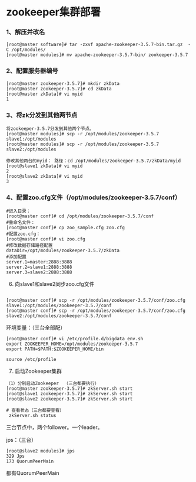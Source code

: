 #  zookeeper集群部署

### 1、解压并改名

```shell
[root@master software]# tar -zxvf apache-zookeeper-3.5.7-bin.tar.gz  -C /opt/modules/
[root@master modules]# mv apache-zookeeper-3.5.7-bin/ zookeeper-3.5.7
```

### 2、配置服务器编号

```shell
[root@master zookeeper-3.5.7]# mkdir zkData
[root@master zookeeper-3.5.7]# cd zkData
[root@master zkData]# vi myid
1
```

### 3、将zk分发到其他两节点

```
将zookeeper-3.5.7分发到其他两个节点。
[root@master modules]# scp -r /opt/modules/zookeeper-3.5.7 slave1:/opt/modules
[root@master modules]# scp -r /opt/modules/zookeeper-3.5.7 slave2:/opt/modules

修改其他两台的myid： 路径：cd /opt/modules/zookeeper-3.5.7/zkData/myid
[root@slave1 zkData]# vi myid
2
[root@slave2 zkData]# vi myid
3

```

### 4、配置zoo.cfg文件（/opt/modules/zookeeper-3.5.7/conf）

```
#进入目录：
[root@master conf]# cd /opt/modules/zookeeper-3.5.7/conf
#重命名文件：
[root@master conf]# cp zoo_sample.cfg zoo.cfg
#配置zoo.cfg：
[root@master conf]# vi zoo.cfg
#修改数据存储路径配置
dataDir=/opt/modules/zookeeper-3.5.7/zkData
#添加配置
server.1=master:2888:3888
server.2=slave1:2888:3888
server.3=slave2:2888:3888
```

6. 向slave1和slave2同步zoo.cfg文件

```shell

[root@master conf]# scp -r /opt/modules/zookeeper-3.5.7/conf/zoo.cfg slave1:/opt/modules/zookeeper-3.5.7/conf
[root@master conf]# scp -r /opt/modules/zookeeper-3.5.7/conf/zoo.cfg slave2:/opt/modules/zookeeper-3.5.7/conf
```



环境变量：（三台全部配）

```
[root@master conf]# vi /etc/profile.d/bigdata_env.sh
export ZOOKEEPER_HOME=/opt/modules/zookeeper-3.5.7
export PATH=$PATH:$ZOOKEEPER_HOME/bin
```

```
source /etc/profile
```



7. 启动Zookeeper集群

```shell
（1）分别启动Zookeeper  （三台都要执行）
[root@master zookeeper-3.5.7]# zkServer.sh start
[root@slave1 zookeeper-3.5.7]# zkServer.sh start
[root@slave2 zookeeper-3.5.7]# zkServer.sh start

# 查看状态（三台都要查看）
 zkServer.sh status

```

三台节点中，两个follower。一个leader。



jps：（三台）

```
[root@slave2 modules]# jps
329 Jps
173 QuorumPeerMain
```

都有QuorumPeerMain





